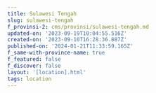 ```yaml
---
title: Sulawesi Tengah
slug: sulawesi-tengah
f_provinsi-2: cms/provinsi/sulawesi-tengah.md
updated-on: '2023-09-19T10:04:55.516Z'
created-on: '2023-09-10T16:28:36.887Z'
published-on: '2024-01-21T11:33:59.165Z'
f_same-with-province-name: true
f_featured: false
f_discover: false
layout: '[location].html'
tags: location
---
```



